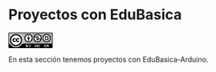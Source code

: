 # Proyectos con EduBasica
<a href="" target="_blank"><img width="88" height="31" border="0" align="center" src="img/88x31.png "/></a>

En esta sección tenemos proyectos con EduBasica-Arduino.
